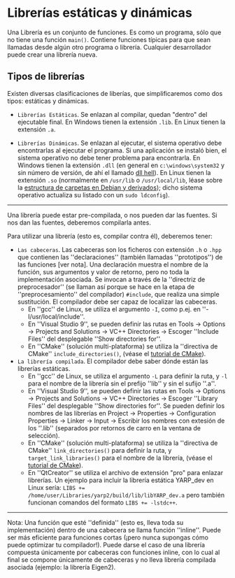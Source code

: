 # Librerías estáticas y dinámicas

Una Librería es un conjunto de funciones. Es como un programa, sólo que no tiene una función `main()`. Contiene funciones típicas para que sean llamadas desde algún otro programa o librería. Cualquier desarrollador puede crear una librería nueva.

## Tipos de librerías

Existen diversas clasificaciones de liberías, que simplificaremos como dos tipos: estáticas y dinámicas.

* `Librerías Estáticas`. Se enlazan al compilar, quedan "dentro" del ejecutable final. En Windows tienen la extensión `.lib`. En Linux tienen la extensión `.a`.

* `Librerías Dinámicas`. Se enlazan al ejecutar, el sistema operativo debe encontrarlas al ejecutar el programa. Si una aplicación se instaló bien, el sistema operativo no debe tener problema para encontrarla. En Windows tienen la extensión `.dll` (en general en `c:\windows\system32` y sin número de versión, de ahí el llamado [dll hell](https://es.wikipedia.org/wiki/Infierno_de_las_DLL)). En Linux tienen la extensión `.so` (normalmente en `/usr/lib` o `/usr/local/lib`, léase sobre la [estructura de carpetas en Debian y derivados](fix-me)); dicho sistema operativo actualiza su listado con un `sudo ldconfig`).

----

Una librería puede estar pre-compilada, o nos pueden dar las fuentes. Si nos dan las fuentes, deberemos compilarla antes.

Para utilizar una librería (esto es, compilar contra él), deberemos tener:
* `Las cabeceras`. Las cabeceras son los ficheros con extensión `.h` o `.hpp` que contienen las ''declaraciones'' (también llamadas ''prototipos'') de las funciones [ver nota]. Una declaración muestra el nombre de la función, sus argumentos y valor de retorno, pero no toda la implementación asociada. Se invocan a través de la ''directriz de preprocesador'' (se llaman así porque se hace en la etapa de ''preprocesamiento'' del compilador) `#include`, que realiza una simple sustitución. El compilador debe ser capaz de localizar las cabeceras.
  * En ''gcc'' de Linux, se utiliza el argumento `-I`, como p.ej. en ''-I/usr/local/include''.
  * En ''Visual Studio 9'', se pueden definir las rutas en Tools -> Options -> Projects and Solutions -> VC++ Directories -> Escoger ''Include Files'' del desplegable ''Show directories for''.
  * En ''CMake'' (solución multi-plataforma) se utiliza la ''directiva de CMake'' `include_directories()`, (véase el [tutorial de CMake](cmake.md)).
* `La librería compilada`. El compilador debe saber dónde están las librerías estáticas.
  * En ''gcc'' de Linux, se utiliza el argumento `-L` para definir la ruta, y `-l` para el nombre de la librería sin el prefijo ''lib'' y sin el sufijo ''.a''.
  * En ''Visual Studio 9'', se pueden definir las rutas en Tools -> Options -> Projects and Solutions -> VC++ Directories -> Escoger ''Library Files'' del desplegable ''Show directories for''. Se pueden definir los nombres de las librerías en Project -> Properties -> Configuration Properties -> Linker -> Input -> Escribir los nombres con extesión de los ''.lib'' (separados por retornos de carro en la ventana de selección).
  * En ''CMake'' (solución multi-plataforma) se utiliza la ''directiva de CMake'' `link_directories()` para definir la ruta, y `target_link_libraries()` para el nombre de la librería,  (véase el [tutorial de CMake](cmake.md)).
  * En ''QtCreator'' se utiliza el archivo de extensión "pro" para enlazar librerías. Un ejemplo para incluir la librería estática YARP_dev en Linux sería: `LIBS += /home/user/Libraries/yarp2/build/lib/libYARP_dev.a` pero también funcionan comandos del formato `LIBS += -lstdc++`.

----

Nota: Una función que esté ''definida'' (esto es, lleva toda su implementación) dentro de una cabecera se llama función ''inline''. Puede ser más eficiente para funciones cortas (¡pero nunca supongas cómo puede optimizar tu compilador!). Puede darse el caso de una librería compuesta únicamente por cabeceras con funciones inline, con lo cual al final se compone únicamente de cabeceras y no lleva librería compilada asociada (ejemplo: la librería Eigen2).

